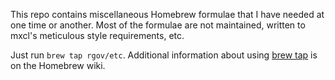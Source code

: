 This repo contains miscellaneous Homebrew formulae that I have needed at one
time or another. Most of the formulae are not maintained, written to mxcl's
meticulous style requirements, etc.

Just run `brew tap rgov/etc`. Additional information about using
[brew tap](https://github.com/mxcl/homebrew/wiki/brew-tap) is on the Homebrew
wiki.
